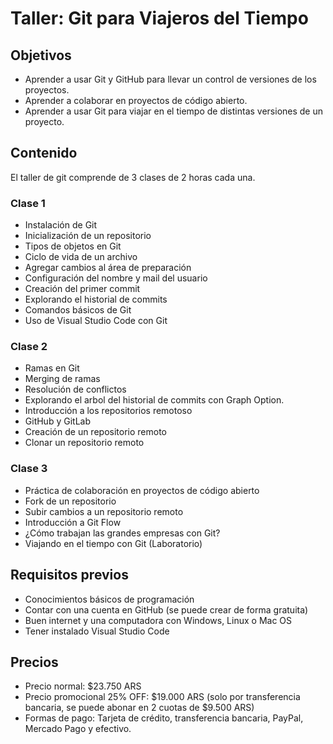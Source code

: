 # Taller: Git para Viajeros del Tiempo

## Objetivos

- Aprender a usar Git y GitHub para llevar un control de versiones de los proyectos.
- Aprender a colaborar en proyectos de código abierto.
- Aprender a usar Git para viajar en el tiempo de distintas versiones de un proyecto.

## Contenido

El taller de git comprende de 3 clases de 2 horas cada una.

### Clase 1

- Instalación de Git
- Inicialización de un repositorio
- Tipos de objetos en Git
- Ciclo de vida de un archivo
- Agregar cambios al área de preparación
- Configuración del nombre y mail del usuario
- Creación del primer commit
- Explorando el historial de commits
- Comandos básicos de Git
- Uso de Visual Studio Code con Git

### Clase 2

- Ramas en Git
- Merging de ramas
- Resolución de conflictos
- Explorando el arbol del historial de commits con Graph Option.
- Introducción a los repositorios remotoso
- GitHub y GitLab
- Creación de un repositorio remoto
- Clonar un repositorio remoto

### Clase 3

- Práctica de colaboración en proyectos de código abierto
- Fork de un repositorio
- Subir cambios a un repositorio remoto
- Introducción a Git Flow
- ¿Cómo trabajan las grandes empresas con Git?
- Viajando en el tiempo con Git (Laboratorio)


## Requisitos previos

- Conocimientos básicos de programación
- Contar con una cuenta en GitHub (se puede crear de forma gratuita)
- Buen internet y una computadora con Windows, Linux o Mac OS
- Tener instalado Visual Studio Code


## Precios

- Precio normal: $23.750 ARS
- Precio promocional 25% OFF: $19.000 ARS (solo por transferencia bancaria, se puede abonar en 2 cuotas de $9.500 ARS)
- Formas de pago: Tarjeta de crédito, transferencia bancaria, PayPal, Mercado Pago y efectivo.
